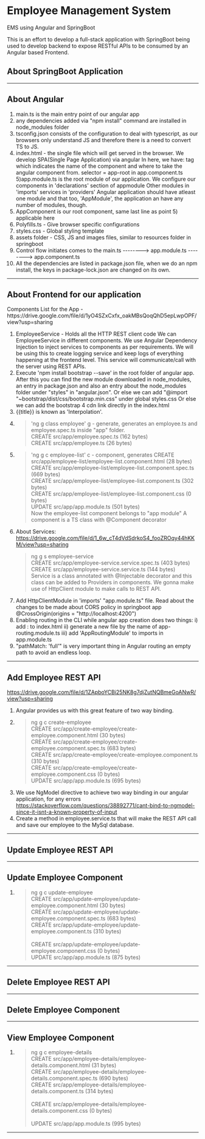# Employee Management System
EMS using Angular and SpringBoot

This is an effort to develop a full-stack application with SpringBoot being used to develop backend to expose RESTful APIs to be consumed by an Angular based Frontend.

<h2>About SpringBoot Application</h2>


--------------------------------------------------------------------------


<h2>About Angular</h2>

1) main.ts is the main entry point of our angular app
2) any dependencies added via "npm install" command are installed in node_modules folder
3) tsconfig.json consists of the configuration to deal with typescript, as our browsers only understand JS and therefore there is a need to convert TS to JS.
4) index.html - the single file which will get served in the browser. We develop SPA(Single Page Application) via angular
  In here, we have:
  <app-root> tag which indicates the name of the component and where to take the angular component from.
  selector = app-root  in app.component.ts
5)app.module.ts is the root module of our application.
  We configure our components in 'declarations' section of appmodule
  Other modules in 'imports'
  services in 'providers'
  Angular application should have atleast one module and that too, 'AppModule', the application an have any number of modules, though.
6) AppComponent is our root component, same last line as point 5) applicable here
7) Polyfills.ts - Give browser specific configurations
8) styles.css - Global styling template
9) assets folder - CSS, JS and images files, similar to resources folder in springboot
10) Control flow initiates comes to the 
  main.ts --------> app.module.ts --------> app.component.ts 
11) All the dependencies are listed in package.json file, when we do an npm install, the keys in package-lock.json are changed on its own.
  
--------------------------------------------------------------------------------
  
  
<h2>About Frontend for our application</h2>
Components List for the App - https://drive.google.com/file/d/1yO4SZxCxfx_oakMBsQoqQhD5epLwpOPF/view?usp=sharing

1) EmployeeService - Holds all the HTTP REST client code
   We can EmployeeService in different components. We use Angular Dependency Injection to inject services to components as per requirements.
   We will be using this to create logging service and keep logs of everything happening at the frontend level.
   This service will communicate/call with the server using REST APIs.
2) Execute 'npm install bootstrap --save' in the root folder of angular app. After this you can find the new module downloaded in node_modules, an entry in 
   package.json and also an entry about the node_modules folder under "styles" in "angular.json".
   Or else we can add "@import "~bootstrap/dist/css/bootstrap.min.css" under global styles.css
   Or else we can add the bootstrap 4 cdn link directly in the index.html
3) {{title}}  is known as 'Interpolation'.
4) >'ng g class employee' g - generate,  generates an employee.ts and employee.spec.ts inside "app" folder.<br />
   CREATE src/app/employee.spec.ts (162 bytes)<br />
   CREATE src/app/employee.ts (26 bytes)<br />
5) >'ng g c employee-list' c - component, generates
   CREATE src/app/employee-list/employee-list.component.html (28 bytes)<br />
   CREATE src/app/employee-list/employee-list.component.spec.ts (669 bytes)<br />
   CREATE src/app/employee-list/employee-list.component.ts (302 bytes)<br />
   CREATE src/app/employee-list/employee-list.component.css (0 bytes)<br />
   UPDATE src/app/app.module.ts (501 bytes)<br />
   Now the employee-list component belongs to "app module"
   A component is a TS class with @Component decorator
6) About Services:
   https://drive.google.com/file/d/1_6w_cT4dVdSdrkoS4_fooZROqy44hKKM/view?usp=sharing
   > ng g s employee-service<br />
   CREATE src/app/employee-service.service.spec.ts (403 bytes)<br />
   CREATE src/app/employee-service.service.ts (144 bytes)<br />
   Service is a class annotated with @Injectable decorator and this class can be added to Providers in components.
   We gonna make use of HttpClient module to make calls to REST API.
7) Add HttpClientModule in 'imports' "app.module.ts" file. Read about the changes to be made about CORS policy in springboot app
   @CrossOrigin(origins = "http://localhost:4200")
8) Enabling routing in the CLI while angular app creation does two things:
   i) add : 
      <base href="/">  to index.html
   ii) generate a new file by the name of app-routing.module.ts
   iii) add 'AppRoutingModule' to imports in app.module.ts
9) "pathMatch: 'full'" is very important thing in Angular routing an empty path to avoid an endless loop.

  --------------------------------------------------------------------------------
  
  
  <h2>Add Employee REST API</h2>

  https://drive.google.com/file/d/1ZApboYCBi25NK8g7djZutNQBmeGoANwR/view?usp=sharing  
  
  1) Angular provides us with this great feature of two way binding.
  2) > ng g c create-employee<br />
      CREATE src/app/create-employee/create-employee.component.html (30 bytes)<br />
      CREATE src/app/create-employee/create-employee.component.spec.ts (683 bytes)<br />
      CREATE src/app/create-employee/create-employee.component.ts (310 bytes)     <br />
      CREATE src/app/create-employee/create-employee.component.css (0 bytes)      <br />
      UPDATE src/app/app.module.ts (695 bytes)<br />
  3) We use NgModel directive to achieve two way binding in our angular application, for any errors
     https://stackoverflow.com/questions/38892771/cant-bind-to-ngmodel-since-it-isnt-a-known-property-of-input
  4) Create a method in employee.service.ts that will make the REST API call and save our employee to the MySql database.
  
  --------------------------------------------------------------------------------
  
  
  <h2>Update Employee REST API</h2>
  
  --------------------------------------------------------------------------------
  
  
  <h2>Update Employee Component</h2>
  
  1) > ng g c update-employee<br />
      CREATE src/app/update-employee/update-employee.component.html (30 bytes)<br />
      CREATE src/app/update-employee/update-employee.component.spec.ts (683 bytes)<br />
      CREATE src/app/update-employee/update-employee.component.ts (310 bytes)   <br />  
      CREATE src/app/update-employee/update-employee.component.css (0 bytes)      <br />
      UPDATE src/app/app.module.ts (875 bytes)<br />
  
  --------------------------------------------------------------------------------
  
  
  <h2>Delete Employee REST API</h2>
  
  --------------------------------------------------------------------------------
  
  
  <h2>Delete Employee Component</h2>
  
  --------------------------------------------------------------------------------
  
  
  <h2>View Employee Component</h2>
  
  1) > ng g c employee-details<br />
      CREATE src/app/employee-details/employee-details.component.html (31 bytes)<br />
      CREATE src/app/employee-details/employee-details.component.spec.ts (690 bytes)<br />
      CREATE src/app/employee-details/employee-details.component.ts (314 bytes)  <br />   
      CREATE src/app/employee-details/employee-details.component.css (0 bytes)  <br />    
      UPDATE src/app/app.module.ts (995 bytes)<br />
  
   --------------------------------------------------------------------------------

